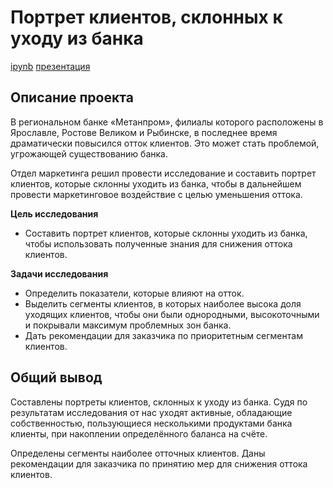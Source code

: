 # Портрет клиентов, склонных к уходу из банка

[ipynb](https://nbviewer.jupyter.org/github/AlexVarnik/data-analyst/blob/main/DA_013_graduation_project/DA_013_graduation_project.ipynb)
[презентация](https://github.com/AlexVarnik/data-analyst/blob/main/DA_013_graduation_project/DA_013_banks.pdf)

## Описание проекта

В региональном банке «Метанпром», филиалы которого расположены в Ярославле, Ростове Великом и Рыбинске, в последнее время драматически повысился отток клиентов. Это может стать проблемой, угрожающей существованию банка.

Отдел маркетинга решил провести исследование и составить портрет клиентов, которые склонны уходить из банка, чтобы в дальнейшем провести маркетинговое воздействие с целью уменьшения оттока.

**Цель исследования**
- Составить портрет клиентов, которые склонны уходить из банка, чтобы использовать полученные знания для снижения оттока клиентов.

**Задачи исследования**
- Определить показатели, которые влияют на отток.
- Выделить сегменты клиентов, в которых наиболее высока доля уходящих клиентов, чтобы они были однородными, высокоточными и покрывали максимум проблемных зон банка.
- Дать рекомендации для заказчика по приоритетным сегментам клиентов.


## Общий вывод

Составлены портреты клиентов, склонных к уходу из банка.
Судя по результатам исследования от нас уходят активные, обладающие собственностью, пользующиеся несколькими продуктами банка клиенты, при накоплении определённого баланса на счёте.

Определены сегменты наиболее отточных клиентов. Даны рекомендации для заказчика по принятию мер для снижения оттока клиентов.

